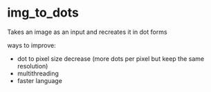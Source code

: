 # img_to_dots
Takes an image as an input and recreates it in dot forms


ways to improve:
- dot to pixel size decrease (more dots per pixel but keep the same resolution)
- multithreading 
- faster language
